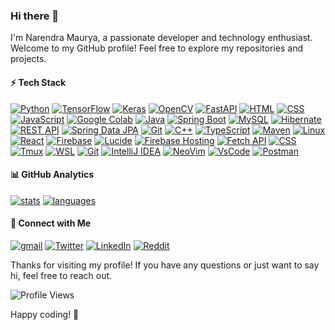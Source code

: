 ### Hi there 👋

I'm Narendra Maurya, a passionate developer and technology enthusiast. Welcome to my GitHub profile! Feel free to explore my repositories and projects.

#### ⚡ Tech Stack
  [![Python](https://img.shields.io/badge/-Python-3776AB?style=flat-square&logo=python&logoColor=white)](#) 
    [![TensorFlow](https://img.shields.io/badge/-TensorFlow-FF6F00?style=flat-square&logo=tensorflow&logoColor=white)](#) 
    [![Keras](https://img.shields.io/badge/-Keras-D00000?style=flat-square&logo=keras&logoColor=white)](#) 
    [![OpenCV](https://img.shields.io/badge/-OpenCV-5C3EE8?style=flat-square&logo=opencv&logoColor=white)](#) 
    [![FastAPI](https://img.shields.io/badge/-FastAPI-009688?style=flat-square&logo=fastapi&logoColor=white)](#)
    [![HTML](https://img.shields.io/badge/-HTML-E34F26?style=flat-square&logo=html5&logoColor=white)](#)
     [![CSS](https://img.shields.io/badge/-CSS-1572B6?style=flat-square&logo=css3&logoColor=white)](#) 
     [![JavaScript](https://img.shields.io/badge/-JavaScript-F7DF1E?style=flat-square&logo=javascript&logoColor=black)](#)
    [![Google Colab](https://img.shields.io/badge/-Google%20Colab-F9AB00?style=flat-square&logo=googlecolab&logoColor=white)](#) 
    [![Java](https://img.shields.io/badge/-Java-007396?style=flat-square&logo=java&logoColor=white)](#) 
    [![Spring Boot](https://img.shields.io/badge/-Spring%20Boot-6DB33F?style=flat-square&logo=springboot&logoColor=white)](#) 
    [![MySQL](https://img.shields.io/badge/-MySQL-4479A1?style=flat-square&logo=mysql&logoColor=white)](#) 
    [![Hibernate](https://img.shields.io/badge/-Hibernate-59666C?style=flat-square&logo=hibernate&logoColor=white)](#) 
    [![REST API](https://img.shields.io/badge/-REST%20API-009688?style=flat-square&logo=restapi&logoColor=white)](#) 
    [![Spring Data JPA](https://img.shields.io/badge/-Spring%20Data%20JPA-6DB33F?style=flat-square&logo=spring&logoColor=white)](#) 
    [![Git](https://img.shields.io/badge/-Git-F05032?style=flat-square&logo=git&logoColor=white)](#) 
    [![C++](https://img.shields.io/badge/-C++-00599C?style=flat-square&logo=c%2B%2B&logoColor=white)](#) 
    [![TypeScript](https://img.shields.io/badge/-TypeScript-007ACC?style=flat-square&logo=typescript&logoColor=white)](#) 
    [![Maven](https://img.shields.io/badge/-Maven-C71A36?style=flat-square&logo=apache-maven&logoColor=white)](#) 
    [![Linux](https://img.shields.io/badge/-Linux-FCC624?style=flat-square&logo=linux&logoColor=black)](#) 
    [![React](https://img.shields.io/badge/-React-61DAFB?style=flat-square&logo=react&logoColor=black)](#) 
    [![Firebase](https://img.shields.io/badge/-Firebase-FFCA28?style=flat-square&logo=firebase&logoColor=black)](#) 
   [![Lucide](https://img.shields.io/badge/-Lucide-FF7A02?style=flat-square&logo=lucide&logoColor=white)](#) 
    [![Firebase Hosting](https://img.shields.io/badge/-Firebase%20Hosting-FFA611?style=flat-square&logo=firebase&logoColor=black)](#) 
    [![Fetch API](https://img.shields.io/badge/-Fetch%20API-009688?style=flat-square&logo=fetchapi&logoColor=white)](#) 
    [![CSS](https://img.shields.io/badge/-CSS-1572B6?style=flat-square&logo=css3&logoColor=white)](#) 
    [![Tmux](https://img.shields.io/badge/Tmux-1BB91F?style=flat&logo=tmux&logoColor=white)](https://github.com/tmux/tmux)
     [![WSL](https://img.shields.io/badge/WSL-000000.svg?&style=flat&logo=ubuntu&logoColor=white)](https://docs.microsoft.com/en-us/windows/wsl/)
     [![Git](https://img.shields.io/badge/Git-E44C30?style=flat&logo=git&logoColor=white)](https://git-scm.com/)
     [![IntelliJ IDEA](https://img.shields.io/badge/IntelliJ%20IDEA-FF1493.svg?&style=flat&logo=intellij-idea&logoColor=white)](https://www.jetbrains.com/idea/)
     [![NeoVim](https://img.shields.io/badge/NeoVim-%2357A143.svg?&style=flat&logo=neovim&logoColor=white)](https://neovim.io/)
     [![VsCode](https://img.shields.io/badge/Visual%20Studio%20Code-0078d7.svg?&style=flat&logo=visual-studio-code&logoColor=white)](https://code.visualstudio.com/)
      [![Postman](https://img.shields.io/badge/Postman-FF6C37.svg?&style=flat&logo=postman&logoColor=white)](https://www.postman.com/)

#### 📊 GitHub Analytics

[![stats](https://github-readme-stats.vercel.app/api?username=Narennnnn&theme=gotham&show_icons=true&border_color=2e3440)](https://github.com/Narennnnn)
[![languages](https://github-readme-stats.vercel.app/api/top-langs/?username=Narennnnn&layout=compact&theme=gotham&border_color=2e3440&card_width=250)](https://github.com/Narennnnn)


#### 📱 Connect with Me

[![gmail](https://img.shields.io/badge/Gmail-D14836?style=flat&logo=gmail&logoColor=white)](mailto:mauryanarendra2003@gmail.com)
[![Twitter](https://img.shields.io/badge/-Twitter-1DA1F2?style=flat&logo=Twitter&logoColor=white)](https://twitter.com/devNarendraa)
[![LinkedIn](https://img.shields.io/badge/LinkedIn-0077B5?style=flat&logo=linkedin&logoColor=white)](https://www.linkedin.com/in/narendra-maurya-01/)
[![Reddit](https://img.shields.io/badge/-Reddit-FF4500?style=flat&logo=reddit&logoColor=white)](https://www.reddit.com/user/curious_geeks)



Thanks for visiting my profile! If you have any questions or just want to say hi, feel free to reach out.


![Profile Views](https://komarev.com/ghpvc/?username=Narennnnn&color=green)

Happy coding! 🚀 
